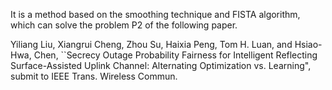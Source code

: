 It is a method based on the smoothing technique and FISTA algorithm, which can solve the problem P2 of the following paper.


Yiliang Liu, Xiangrui Cheng, Zhou Su, Haixia Peng, Tom H. Luan, and Hsiao-Hwa, Chen, ``Secrecy Outage Probability Fairness for Intelligent Reflecting Surface-Assisted Uplink Channel:
Alternating Optimization vs. Learning", submit to IEEE Trans. Wireless Commun.
